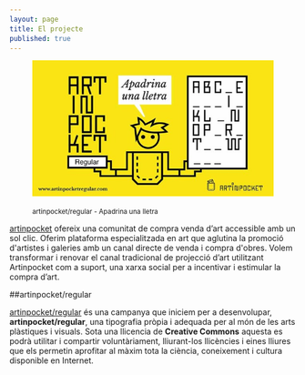 ```yaml
---
layout: page
title: El projecte
published: true
---
```


<figure class="text-center">
	<img src="/public/img/00-verkami-apadrina-una-lletra-artinpocket-regular.jpg" alt="artinpocket/regular - Apadrina una lletra" title="artinpocket/regular - Apadrina una lletra">
	<figcaption>
		<p><small>artinpocket/regular - Apadrina una lletra</small></p>
	</figcaption>
</figure>

[artinpocket](http://www.artinpocket.cat/ "artinpocket, una comunitat de compra venda d’art accessible amb un sol clic") ofereix una comunitat de compra venda d’art accessible amb un sol clic. Oferim plataforma especialitzada en art que aglutina la promoció d'artistes i galeries amb un canal directe de venda i compra d'obres. Volem transformar i renovar el canal tradicional de projecció d’art utilitzant Artinpocket com a suport, una xarxa social per a incentivar i estimular la compra d’art.

##artinpocket/regular

[artinpocket/regular](http://www.verkami.com/projects/8133-tipografia-artinpocket-regular) és una campanya que iniciem per a desenvolupar, **artinpocket/regular**, una tipografia pròpia i adequada per al món de les arts plàstiques i visuals. Sota una llicencia de **Creative Commons** aquesta es podrà utilitar i compartir voluntàriament, lliurant-los llicències i eines lliures que els permetin aprofitar al màxim tota la ciència, coneixement i cultura disponible en Internet.